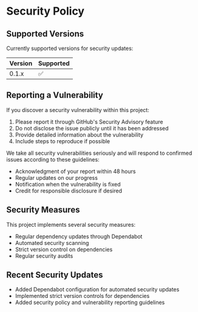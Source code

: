 # Security Policy

## Supported Versions

Currently supported versions for security updates:

| Version | Supported          |
| ------- | ------------------ |
| 0.1.x   | :white_check_mark: |

## Reporting a Vulnerability

If you discover a security vulnerability within this project:

1. Please report it through GitHub's Security Advisory feature
2. Do not disclose the issue publicly until it has been addressed
3. Provide detailed information about the vulnerability
4. Include steps to reproduce if possible

We take all security vulnerabilities seriously and will respond to confirmed issues according to these guidelines:

- Acknowledgment of your report within 48 hours
- Regular updates on our progress
- Notification when the vulnerability is fixed
- Credit for responsible disclosure if desired

## Security Measures

This project implements several security measures:

- Regular dependency updates through Dependabot
- Automated security scanning
- Strict version control on dependencies
- Regular security audits

## Recent Security Updates

- Added Dependabot configuration for automated security updates
- Implemented strict version controls for dependencies
- Added security policy and vulnerability reporting guidelines
